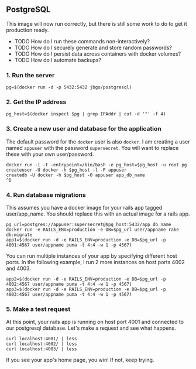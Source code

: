 ## PostgreSQL

This image will now run correctly, but there is still some work to do
to get it production ready.

* TODO How do I run these commands non-interactively?
* TODO How do I securely generate and store random passwords?
* TODO How do I persist data across containers with docker volumes?
* TODO How do I automate backups?

### 1. Run the server

```
pg=$(docker run -d -p 5432:5432 jbgo/postgresql)
```

### 2. Get the IP address

```
pg_host=$(docker inspect $pg | grep IPAddr | cut -d '"' -f 4)
```

### 3. Create a new user and database for the application

The default password for the `docker` user is also `docker`.
I am creating a user named `appuser` with the password `supersecret`.
You will want to replace these with your own user/password.

```
docker run -i -t -entrypoint=/bin/bash -e pg_host=$pg_host -u root pg
createuser -U docker -h $pg_host -l -P appuser
createdb -U docker -h $pg_host -O appuser app_db_name
^D
```

### 4. Run database migrations

This assumes you have a docker image for your rails app tagged user/app_name.
You should replace this with an actual image for a rails app.

```
pg_url=postgres://appuser:supersecret@$pg_host:5432/app_db_name
docker run -e RAILS_ENV=production -e DB=$pg_url user/appname rake db:migrate
app1=$(docker run -d -e RAILS_ENV=production -e DB=$pg_url -p 4001:4567 user/appname puma -t 4:4 -w 1 -p 4567)
```

You can run multiple instances of your app by specifying different host ports.
In the following example, I run 2 more instances on host ports 4002 and 4003.

```
app2=$(docker run -d -e RAILS_ENV=production -e DB=$pg_url -p 4002:4567 user/appname puma -t 4:4 -w 1 -p 4567)
app3=$(docker run -d -e RAILS_ENV=production -e DB=$pg_url -p 4003:4567 user/appname puma -t 4:4 -w 1 -p 4567)
```

### 5. Make a test request

At this point, your rails app is running on host port 4001 and connected
to our postgresql database. Let's make a request and see what happens.

```
curl localhost:4001/ | less
curl localhost:4002/ | less
curl localhost:4003/ | less
```

If you see your app's home page, you win! If not, keep trying.
